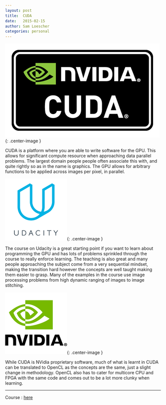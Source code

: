 ```yaml
---
layout: post
title:  CUDA
date:   2015-02-15
author: Sam Loescher
categories: personal
---
```

![CUDA](/images/company/cuda.jpg){: .center-image }

CUDA is a platform where you are able to write software for the GPU. This allows for significant compute resource when approaching data parallel problems. The largest domain people people often associate this with, and quite rightly so as in the name is graphics. The GPU allows for arbitrary functions to be applied across images per pixel, in parallel.

 ![Udacity](/images/company/udacity.jpg){: .center-image }

The course on Udacity is a great starting point if you want to learn about programming the GPU and has lots of problems sprinkled through the course to really enforce learning. The teaching is also great and many people approaching the subject come from a very sequential mindset, making the transition hard however the concepts are well taught making them easier to grasp. Many of the examples in the course use image processing problems from high dynamic ranging of images to image stitching.

![Nvidia](/images/company/nvidia.jpg){: .center-image }

While CUDA is NVidia proprietary software, much of what is learnt in CUDA can be translated to OpenCL as the concepts are the same, just a slight change in methodology. OpenCL also has to cater for multicore CPU and FPGA with the same code and comes out to be a lot more clunky when learning.
___

Course : [here](https://www.udacity.com/course/intro-to-parallel-programming--cs344)